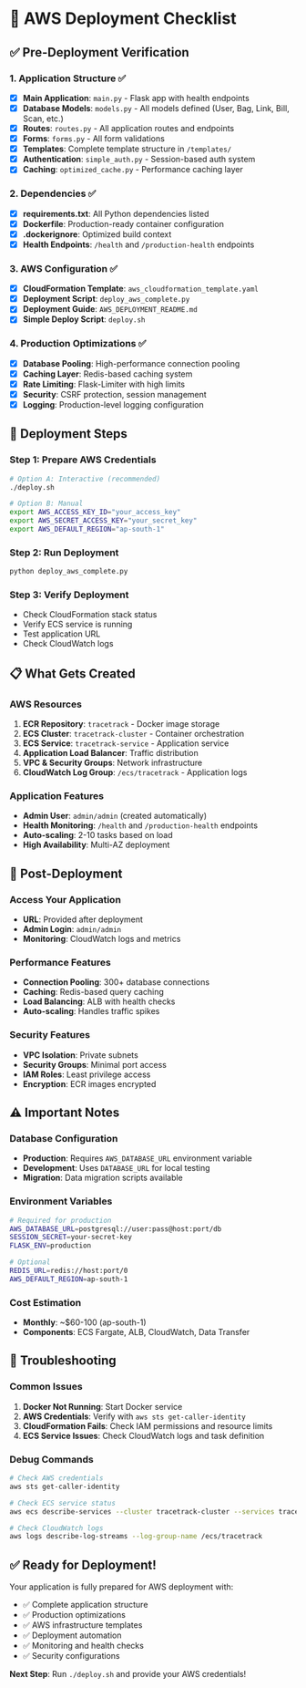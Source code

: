 # 🚀 AWS Deployment Checklist

## ✅ Pre-Deployment Verification

### 1. Application Structure ✅
- [x] **Main Application**: `main.py` - Flask app with health endpoints
- [x] **Database Models**: `models.py` - All models defined (User, Bag, Link, Bill, Scan, etc.)
- [x] **Routes**: `routes.py` - All application routes and endpoints
- [x] **Forms**: `forms.py` - All form validations
- [x] **Templates**: Complete template structure in `/templates/`
- [x] **Authentication**: `simple_auth.py` - Session-based auth system
- [x] **Caching**: `optimized_cache.py` - Performance caching layer

### 2. Dependencies ✅
- [x] **requirements.txt**: All Python dependencies listed
- [x] **Dockerfile**: Production-ready container configuration
- [x] **.dockerignore**: Optimized build context
- [x] **Health Endpoints**: `/health` and `/production-health` endpoints

### 3. AWS Configuration ✅
- [x] **CloudFormation Template**: `aws_cloudformation_template.yaml`
- [x] **Deployment Script**: `deploy_aws_complete.py`
- [x] **Deployment Guide**: `AWS_DEPLOYMENT_README.md`
- [x] **Simple Deploy Script**: `deploy.sh`

### 4. Production Optimizations ✅
- [x] **Database Pooling**: High-performance connection pooling
- [x] **Caching Layer**: Redis-based caching system
- [x] **Rate Limiting**: Flask-Limiter with high limits
- [x] **Security**: CSRF protection, session management
- [x] **Logging**: Production-level logging configuration

## 🔧 Deployment Steps

### Step 1: Prepare AWS Credentials
```bash
# Option A: Interactive (recommended)
./deploy.sh

# Option B: Manual
export AWS_ACCESS_KEY_ID="your_access_key"
export AWS_SECRET_ACCESS_KEY="your_secret_key"
export AWS_DEFAULT_REGION="ap-south-1"
```

### Step 2: Run Deployment
```bash
python deploy_aws_complete.py
```

### Step 3: Verify Deployment
- Check CloudFormation stack status
- Verify ECS service is running
- Test application URL
- Check CloudWatch logs

## 📋 What Gets Created

### AWS Resources
1. **ECR Repository**: `tracetrack` - Docker image storage
2. **ECS Cluster**: `tracetrack-cluster` - Container orchestration
3. **ECS Service**: `tracetrack-service` - Application service
4. **Application Load Balancer**: Traffic distribution
5. **VPC & Security Groups**: Network infrastructure
6. **CloudWatch Log Group**: `/ecs/tracetrack` - Application logs

### Application Features
- **Admin User**: `admin/admin` (created automatically)
- **Health Monitoring**: `/health` and `/production-health` endpoints
- **Auto-scaling**: 2-10 tasks based on load
- **High Availability**: Multi-AZ deployment

## 🎯 Post-Deployment

### Access Your Application
- **URL**: Provided after deployment
- **Admin Login**: `admin/admin`
- **Monitoring**: CloudWatch logs and metrics

### Performance Features
- **Connection Pooling**: 300+ database connections
- **Caching**: Redis-based query caching
- **Load Balancing**: ALB with health checks
- **Auto-scaling**: Handles traffic spikes

### Security Features
- **VPC Isolation**: Private subnets
- **Security Groups**: Minimal port access
- **IAM Roles**: Least privilege access
- **Encryption**: ECR images encrypted

## ⚠️ Important Notes

### Database Configuration
- **Production**: Requires `AWS_DATABASE_URL` environment variable
- **Development**: Uses `DATABASE_URL` for local testing
- **Migration**: Data migration scripts available

### Environment Variables
```bash
# Required for production
AWS_DATABASE_URL=postgresql://user:pass@host:port/db
SESSION_SECRET=your-secret-key
FLASK_ENV=production

# Optional
REDIS_URL=redis://host:port/0
AWS_DEFAULT_REGION=ap-south-1
```

### Cost Estimation
- **Monthly**: ~$60-100 (ap-south-1)
- **Components**: ECS Fargate, ALB, CloudWatch, Data Transfer

## 🚨 Troubleshooting

### Common Issues
1. **Docker Not Running**: Start Docker service
2. **AWS Credentials**: Verify with `aws sts get-caller-identity`
3. **CloudFormation Fails**: Check IAM permissions and resource limits
4. **ECS Service Issues**: Check CloudWatch logs and task definition

### Debug Commands
```bash
# Check AWS credentials
aws sts get-caller-identity

# Check ECS service status
aws ecs describe-services --cluster tracetrack-cluster --services tracetrack-service

# Check CloudWatch logs
aws logs describe-log-streams --log-group-name /ecs/tracetrack
```

## ✅ Ready for Deployment!

Your application is fully prepared for AWS deployment with:
- ✅ Complete application structure
- ✅ Production optimizations
- ✅ AWS infrastructure templates
- ✅ Deployment automation
- ✅ Monitoring and health checks
- ✅ Security configurations

**Next Step**: Run `./deploy.sh` and provide your AWS credentials!